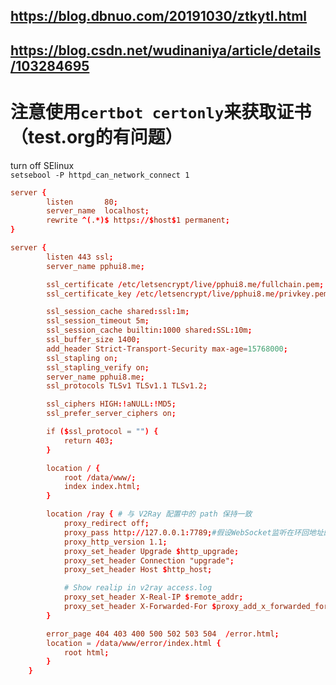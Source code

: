 ## https://blog.dbnuo.com/20191030/ztkytl.html
## https://blog.csdn.net/wudinaniya/article/details/103284695

# 注意使用```certbot certonly```来获取证书（test.org的有问题）
turn off SElinux  
```setsebool -P httpd_can_network_connect 1```
```conf
server {
        listen       80;
        server_name  localhost;
        rewrite ^(.*)$ https://$host$1 permanent;    
}

server {
        listen 443 ssl;
        server_name pphui8.me;

        ssl_certificate /etc/letsencrypt/live/pphui8.me/fullchain.pem;
        ssl_certificate_key /etc/letsencrypt/live/pphui8.me/privkey.pem;

        ssl_session_cache shared:ssl:1m;
        ssl_session_timeout 5m;
        ssl_session_cache builtin:1000 shared:SSL:10m;
        ssl_buffer_size 1400;
        add_header Strict-Transport-Security max-age=15768000;
        ssl_stapling on;
        ssl_stapling_verify on;
        server_name pphui8.me;
        ssl_protocols TLSv1 TLSv1.1 TLSv1.2;

        ssl_ciphers HIGH:!aNULL:!MD5;
        ssl_prefer_server_ciphers on;

        if ($ssl_protocol = "") { 
            return 403;
        }

        location / {
            root /data/www/;
            index index.html;
        }

        location /ray { # 与 V2Ray 配置中的 path 保持一致
            proxy_redirect off;
            proxy_pass http://127.0.0.1:7789;#假设WebSocket监听在环回地址的10000端口上
            proxy_http_version 1.1;
            proxy_set_header Upgrade $http_upgrade;
            proxy_set_header Connection "upgrade";
            proxy_set_header Host $http_host;

            # Show realip in v2ray access.log
            proxy_set_header X-Real-IP $remote_addr;
            proxy_set_header X-Forwarded-For $proxy_add_x_forwarded_for;
        }

        error_page 404 403 400 500 502 503 504  /error.html;
        location = /data/www/error/index.html {
            root html;
        }
    }
```
